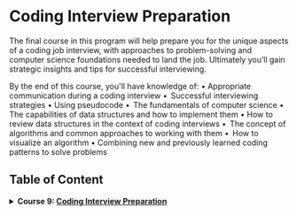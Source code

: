 # Coding Interview Preparation

The final course in this program will help prepare you for the unique aspects of a coding job interview, with approaches to problem-solving and computer science foundations needed to land the job. Ultimately you’ll gain strategic insights and tips for successful interviewing.

By the end of this course, you'll have knowledge of:
• Appropriate communication during a coding interview
•  Successful interviewing strategies
• Using pseudocode
•  The fundamentals of computer science
• The capabilities of data structures and how to implement them
• How to review data structures in the context of coding interviews
•  The concept of algorithms and common approaches to working with them
•  How to visualize an algorithm
• Combining new and previously learned coding patterns to solve problems

## Table of Content

<details>
<summary><b>Course 9: </b><a href="https://www.coursera.org/learn/coding-interview-preparation?specialization=meta-front-end-developer"><b>Coding Interview Preparation</b></a></summary>

### Modul 1: Introduction to the coding interview

In this introductory module, you'll learn about a coding interview, what it could consist of, and the types of coding interviews you might encounter. You’ll learn about how to prepare for a coding interview, focusing on communication and working with pseudocode. You will also get an introduction to computer science, including the fundamental concepts of Binary, Big O notation, and time and space complexity.

### Modul 2: Introduction to Data Structures

The second module of this course covers data structures. You'll learn about the implementation and capabilities of data structures between various programming languages and the similar patterns of the overarching architecture. You will learn about basic data structures, such as strings, integers, arrays and objects, before moving on to collection data structures, including lists, stacks and trees, and advanced data structures, such as hash tables, heaps and graphs.

### Modul 3: Introduction to Algorithms

In this module, you'll learn about algorithms. You'll cover common approaches to sorting and searching with algorithms. You’ll also explore the time and space complexity aspects of both sorting and searching. You will then learn more about working with algorithms, demonstrating how to visualize and problem solve with algorithmic approaches, such as divide and conquer, greedy algorithms and dynamic programming.

### Final project

In this module, you will be assessed on the key concepts and topics covered in the course.

</details>

